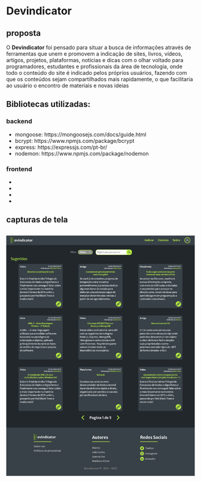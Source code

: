 <h1>Devindicator</h1>
<h2>proposta</h2>
<p>
    O <strong>Devindicator</strong> foi pensado para situar a busca de informações através de ferramentas que unem e promovem a indicação de sites, livros, vídeos, artigos, projetos, plataformas, notícias e dicas com o olhar voltado para programadores, estudantes e profissionais da área de tecnologia, onde todo o conteúdo do site é indicado pelos próprios usuários, fazendo com que os conteúdos sejam compartilhados mais rapidamente, o que facilitaria ao usuário o encontro de materiais e novas ideias
</p>

<h2>Bibliotecas utilizadas: </h2>

<h3>backend</h3>
    <ul>
        <li>mongoose: <a>https://mongoosejs.com/docs/guide.html</a></li>
        <li>bcrypt: <a>https://www.npmjs.com/package/bcrypt</a></li>
        <li>express: <a>https://expressjs.com/pt-br/</a></li>
        <li>nodemon: <a>https://www.npmjs.com/package/nodemon</a></li>
    </ul>
<h3>frontend</h3>
 <ul>
        <li></li>
        <li></li>
        <li></li>
        <li></li>
</ul>


<h2>capturas de tela<h2/>
<img src="screenshots/DevindicatorHome.png">